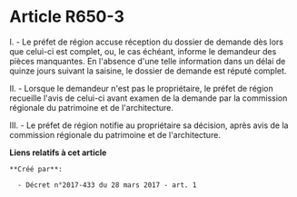 # Article R650-3

I. - Le préfet de région accuse réception du dossier de demande dès lors que celui-ci est complet, ou, le cas échéant,
informe le demandeur des pièces manquantes. En l'absence d'une telle information dans un délai de quinze jours suivant la
saisine, le dossier de demande est réputé complet.

II. - Lorsque le demandeur n'est pas le propriétaire, le préfet de région recueille l'avis de celui-ci avant examen de la
demande par la commission régionale du patrimoine et de l'architecture.

III. - Le préfet de région notifie au propriétaire sa décision, après avis de la commission régionale du patrimoine et de
l'architecture.

**Liens relatifs à cet article**

	**Créé par**:

	  - Décret n°2017-433 du 28 mars 2017 - art. 1
